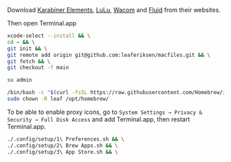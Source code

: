 Download [Karabiner Elements](https://karabiner-elements.pqrs.org/), [LuLu](https://objective-see.org/products/lulu.html), [Wacom](https://www.wacom.com/en-us/support/product-support/drivers) and [Fluid](https://getfluid.app/) from their websites.

Then open Terminal.app
```bash
xcode-select --install && \
cd ~ && \
git init && \
git remote add origin git@github.com:leaferiksen/macfiles.git && \
git fetch && \
git checkout -f main
```
```bash
su admin
```
```bash
/bin/bash -c "$(curl -fsSL https://raw.githubusercontent.com/Homebrew/install/HEAD/install.sh)" && \
sudo chown -R leaf /opt/homebrew/
```
To be able to enable proxy icons, go to `System Settings → Privacy & Security → Full Disk Access` and add Terminal.app, then restart Terminal.app.
```bash
./.config/setup/1\ Preferences.sh && \
./.config/setup/2\ Brew Apps.sh && \
./.config/setup/3\ App Store.sh && \
```
